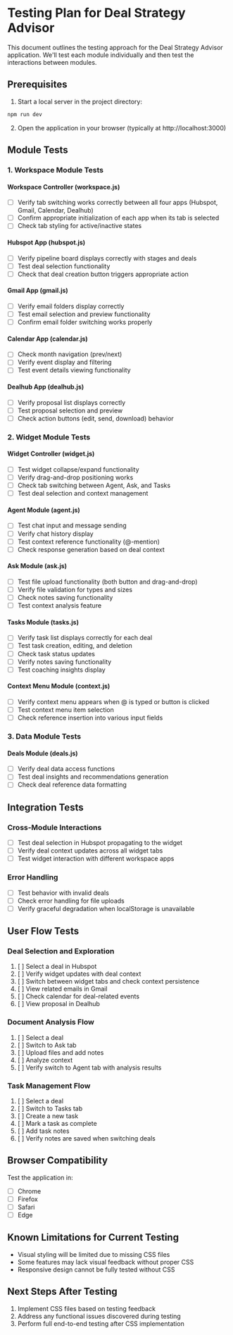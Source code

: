 # Testing Plan for Deal Strategy Advisor

This document outlines the testing approach for the Deal Strategy Advisor application. We'll test each module individually and then test the interactions between modules.

## Prerequisites

1. Start a local server in the project directory:
```bash
npm run dev
```

2. Open the application in your browser (typically at http://localhost:3000)

## Module Tests

### 1. Workspace Module Tests

#### Workspace Controller (workspace.js)
- [ ] Verify tab switching works correctly between all four apps (Hubspot, Gmail, Calendar, Dealhub)
- [ ] Confirm appropriate initialization of each app when its tab is selected
- [ ] Check tab styling for active/inactive states

#### Hubspot App (hubspot.js)
- [ ] Verify pipeline board displays correctly with stages and deals
- [ ] Test deal selection functionality
- [ ] Check that deal creation button triggers appropriate action

#### Gmail App (gmail.js)
- [ ] Verify email folders display correctly
- [ ] Test email selection and preview functionality
- [ ] Confirm email folder switching works properly

#### Calendar App (calendar.js)
- [ ] Check month navigation (prev/next)
- [ ] Verify event display and filtering
- [ ] Test event details viewing functionality

#### Dealhub App (dealhub.js)
- [ ] Verify proposal list displays correctly
- [ ] Test proposal selection and preview
- [ ] Check action buttons (edit, send, download) behavior

### 2. Widget Module Tests

#### Widget Controller (widget.js)
- [ ] Test widget collapse/expand functionality
- [ ] Verify drag-and-drop positioning works
- [ ] Check tab switching between Agent, Ask, and Tasks
- [ ] Test deal selection and context management

#### Agent Module (agent.js)
- [ ] Test chat input and message sending
- [ ] Verify chat history display
- [ ] Test context reference functionality (@-mention)
- [ ] Check response generation based on deal context

#### Ask Module (ask.js)
- [ ] Test file upload functionality (both button and drag-and-drop)
- [ ] Verify file validation for types and sizes
- [ ] Check notes saving functionality
- [ ] Test context analysis feature

#### Tasks Module (tasks.js)
- [ ] Verify task list displays correctly for each deal
- [ ] Test task creation, editing, and deletion
- [ ] Check task status updates
- [ ] Verify notes saving functionality
- [ ] Test coaching insights display

#### Context Menu Module (context.js)
- [ ] Verify context menu appears when @ is typed or button is clicked
- [ ] Test context menu item selection
- [ ] Check reference insertion into various input fields

### 3. Data Module Tests

#### Deals Module (deals.js)
- [ ] Verify deal data access functions
- [ ] Test deal insights and recommendations generation
- [ ] Check deal reference data formatting

## Integration Tests

### Cross-Module Interactions
- [ ] Test deal selection in Hubspot propagating to the widget
- [ ] Verify deal context updates across all widget tabs
- [ ] Test widget interaction with different workspace apps

### Error Handling
- [ ] Test behavior with invalid deals
- [ ] Check error handling for file uploads
- [ ] Verify graceful degradation when localStorage is unavailable

## User Flow Tests

### Deal Selection and Exploration
1. [ ] Select a deal in Hubspot
2. [ ] Verify widget updates with deal context
3. [ ] Switch between widget tabs and check context persistence
4. [ ] View related emails in Gmail
5. [ ] Check calendar for deal-related events
6. [ ] View proposal in Dealhub

### Document Analysis Flow
1. [ ] Select a deal
2. [ ] Switch to Ask tab
3. [ ] Upload files and add notes
4. [ ] Analyze context
5. [ ] Verify switch to Agent tab with analysis results

### Task Management Flow
1. [ ] Select a deal
2. [ ] Switch to Tasks tab
3. [ ] Create a new task
4. [ ] Mark a task as complete
5. [ ] Add task notes
6. [ ] Verify notes are saved when switching deals

## Browser Compatibility

Test the application in:
- [ ] Chrome
- [ ] Firefox
- [ ] Safari
- [ ] Edge

## Known Limitations for Current Testing

- Visual styling will be limited due to missing CSS files
- Some features may lack visual feedback without proper CSS
- Responsive design cannot be fully tested without CSS

## Next Steps After Testing

1. Implement CSS files based on testing feedback
2. Address any functional issues discovered during testing
3. Perform full end-to-end testing after CSS implementation 
